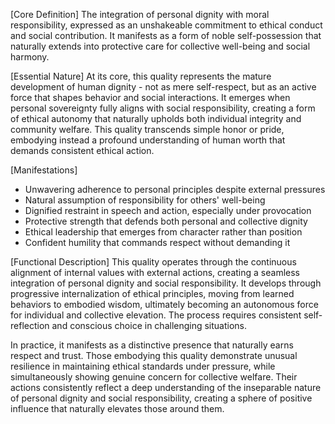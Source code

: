 [Core Definition]
The integration of personal dignity with moral responsibility, expressed as an unshakeable commitment to ethical conduct and social contribution. It manifests as a form of noble self-possession that naturally extends into protective care for collective well-being and social harmony.

[Essential Nature]
At its core, this quality represents the mature development of human dignity - not as mere self-respect, but as an active force that shapes behavior and social interactions. It emerges when personal sovereignty fully aligns with social responsibility, creating a form of ethical autonomy that naturally upholds both individual integrity and community welfare. This quality transcends simple honor or pride, embodying instead a profound understanding of human worth that demands consistent ethical action.

[Manifestations]
- Unwavering adherence to personal principles despite external pressures
- Natural assumption of responsibility for others' well-being
- Dignified restraint in speech and action, especially under provocation
- Protective strength that defends both personal and collective dignity
- Ethical leadership that emerges from character rather than position
- Confident humility that commands respect without demanding it

[Functional Description]
This quality operates through the continuous alignment of internal values with external actions, creating a seamless integration of personal dignity and social responsibility. It develops through progressive internalization of ethical principles, moving from learned behaviors to embodied wisdom, ultimately becoming an autonomous force for individual and collective elevation. The process requires consistent self-reflection and conscious choice in challenging situations.

In practice, it manifests as a distinctive presence that naturally earns respect and trust. Those embodying this quality demonstrate unusual resilience in maintaining ethical standards under pressure, while simultaneously showing genuine concern for collective welfare. Their actions consistently reflect a deep understanding of the inseparable nature of personal dignity and social responsibility, creating a sphere of positive influence that naturally elevates those around them.